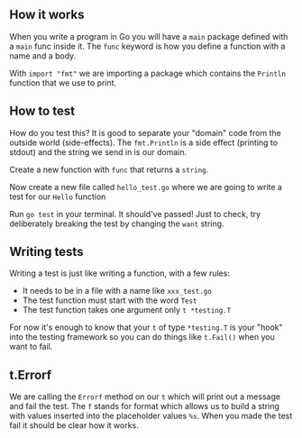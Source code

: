 ## How it works
When you write a program in Go you will have a `main` package defined with a `main` func inside it. The `func` keyword is how you define a function with a name and a body.

With `import "fmt"` we are importing a package which contains the `Println` function that we use to print.

## How to test
How do you test this? It is good to separate your "domain" code from the outside world (side-effects). The `fmt.Println` is a side effect (printing to stdout) and the string we send in is our domain.

Create a new function with `func` that returns a `string`.

Now create a new file called `hello_test.go` where we are going to write a test for our `Hello` function

Run `go test` in your terminal. It should've passed! Just to check, try deliberately breaking the test by changing the `want` string.

## Writing tests
Writing a test is just like writing a function, with a few rules:
- It needs to be in a file with a name like `xxx_test.go`
- The test function must start with the word `Test`
- The test function takes one argument only `t *testing.T`

For now it's enough to know that your `t` of type `*testing.T` is your "hook" into the testing framework so you can do things like `t.Fail()` when you want to fail.

## t.Errorf

We are calling the `Errorf` method on our `t` which will print out a message and fail the test. The `f` stands for format which allows us to build a string with values inserted into the placeholder values `%s`. When you made the test fail it should be clear how it works.
